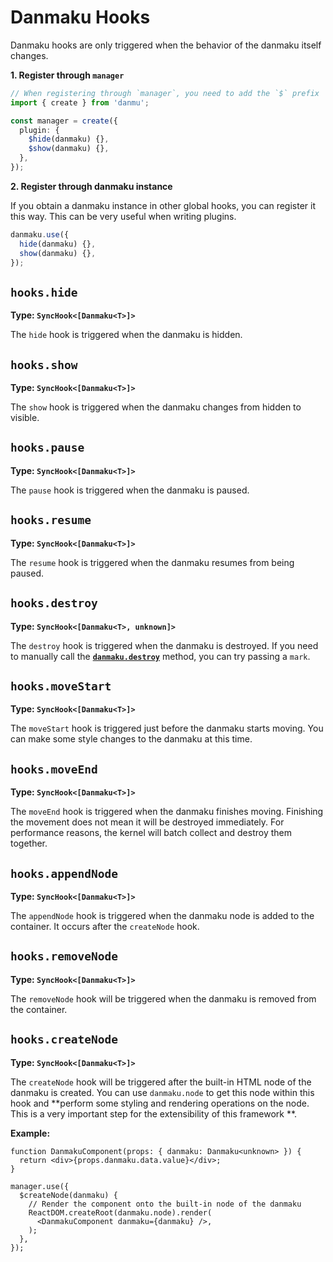 # Danmaku Hooks

Danmaku hooks are only triggered when the behavior of the danmaku itself changes.

**1. Register through `manager`**

```ts
// When registering through `manager`, you need to add the `$` prefix
import { create } from 'danmu';

const manager = create({
  plugin: {
    $hide(danmaku) {},
    $show(danmaku) {},
  },
});
```

**2. Register through danmaku instance**

If you obtain a danmaku instance in other global hooks, you can register it this way. This can be very useful when writing plugins.

```ts
danmaku.use({
  hide(danmaku) {},
  show(danmaku) {},
});
```

## `hooks.hide`

**Type: `SyncHook<[Danmaku<T>]>`**

The `hide` hook is triggered when the danmaku is hidden.

## `hooks.show`

**Type: `SyncHook<[Danmaku<T>]>`**

The `show` hook is triggered when the danmaku changes from hidden to visible.

## `hooks.pause`

**Type: `SyncHook<[Danmaku<T>]>`**

The `pause` hook is triggered when the danmaku is paused.

## `hooks.resume`

**Type: `SyncHook<[Danmaku<T>]>`**

The `resume` hook is triggered when the danmaku resumes from being paused.

## `hooks.destroy`

**Type: `SyncHook<[Danmaku<T>, unknown]>`**

The `destroy` hook is triggered when the danmaku is destroyed. If you need to manually call the [**`danmaku.destroy`**](../reference/danmaku-methods/#danmaku-destroy) method, you can try passing a `mark`.

## `hooks.moveStart`

**Type: `SyncHook<[Danmaku<T>]>`**

The `moveStart` hook is triggered just before the danmaku starts moving. You can make some style changes to the danmaku at this time.

## `hooks.moveEnd`

**Type: `SyncHook<[Danmaku<T>]>`**

The `moveEnd` hook is triggered when the danmaku finishes moving. Finishing the movement does not mean it will be destroyed immediately. For performance reasons, the kernel will batch collect and destroy them together.

## `hooks.appendNode`

**Type: `SyncHook<[Danmaku<T>]>`**

The `appendNode` hook is triggered when the danmaku node is added to the container. It occurs after the `createNode` hook.

## `hooks.removeNode`

**Type: `SyncHook<[Danmaku<T>]>`**

The `removeNode` hook will be triggered when the danmaku is removed from the container.

## `hooks.createNode`

**Type: `SyncHook<[Danmaku<T>]>`**

The `createNode` hook will be triggered after the built-in HTML node of the danmaku is created. You can use `danmaku.node` to get this node within this hook and **perform some styling and rendering operations on the node. This is a very important step for the extensibility of this framework **.

**Example:**

```tsx
function DanmakuComponent(props: { danmaku: Danmaku<unknown> }) {
  return <div>{props.danmaku.data.value}</div>;
}

manager.use({
  $createNode(danmaku) {
    // Render the component onto the built-in node of the danmaku
    ReactDOM.createRoot(danmaku.node).render(
      <DanmakuComponent danmaku={danmaku} />,
    );
  },
});
```
